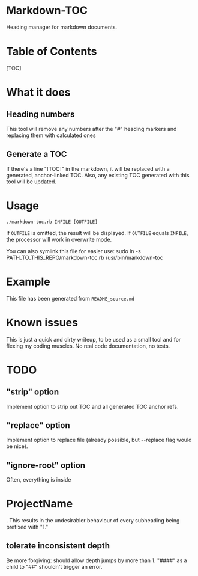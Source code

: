 # Markdown-TOC
Heading manager for markdown documents.

# Table of Contents
[TOC]

# What it does

## Heading numbers
This tool will remove any numbers after the "#" heading markers and replacing them with calculated ones

## Generate a TOC
If there's a line "[TOC]" in the markdown, it will be replaced with a generated, anchor-linked TOC.
Also, any existing TOC generated with this tool will be updated.

# Usage

    ./markdown-toc.rb INFILE [OUTFILE]

If `OUTFILE` is omitted, the result will be displayed.
If `OUTFILE` equals `INFILE`, the processor will work in overwrite mode.

You can also symlink this file for easier use:
    sudo ln -s PATH_TO_THIS_REPO/markdown-toc.rb /usr/bin/markdown-toc

# Example
This file has been generated from `README_source.md`

# Known issues
This is just a quick and dirty writeup, to be used as a small tool and for flexing my coding muscles.
No real code documentation, no tests.

# TODO

## "strip" option
Implement option to strip out TOC and all generated TOC anchor refs.

## "replace" option
Implement option to replace file (already possible, but --replace flag would be nice).

## "ignore-root" option
Often, everything is inside <h1>ProjectName</h1>. This results in the undesirabler behaviour of every subheading being prefixed with "1."

## tolerate inconsistent depth
Be more forgiving: should allow depth jumps by more than 1.
"####" as a child to "##" shouldn't trigger an error.

